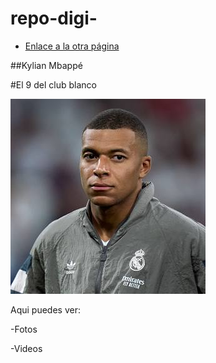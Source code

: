 # repo-digi-

* [Enlace a la otra página](otro.md)

##Kylian Mbappé

#El 9 del club blanco

  ![Descripción de la imagen](assets/mbappe.jpeg)

Aqui puedes ver:

-Fotos

-Videos
